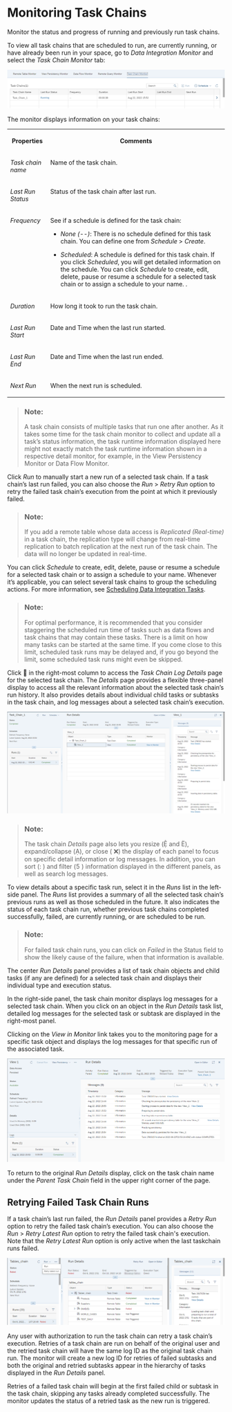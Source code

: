 <!-- loio4142201ec1aa49faad89a688a2f1852c -->

<link rel="stylesheet" type="text/css" href="../css/sap-icons.css"/>

# Monitoring Task Chains

Monitor the status and progress of running and previously run task chains.

To view all task chains that are scheduled to run, are currently running, or have already been run in your space, go to *Data Integration Monitor* and select the *Task Chain Monitor* tab:

![](images/task_chain_list_f82c833.png)

The monitor displays information on your task chains:


<table>
<tr>
<th valign="top">

Properties



</th>
<th valign="top">

Comments



</th>
</tr>
<tr>
<td valign="top">

*Task chain name*



</td>
<td valign="top">

Name of the task chain.



</td>
</tr>
<tr>
<td valign="top">

*Last Run Status*



</td>
<td valign="top">

Status of the task chain after last run.



</td>
</tr>
<tr>
<td valign="top">

*Frequency*



</td>
<td valign="top">

See if a schedule is defined for the task chain:

-   *None \(--\)*: There is no schedule defined for this task chain. You can define one from *Schedule* \> *Create*.

-   *Scheduled*: A schedule is defined for this task chain. If you click *Scheduled*, you will get detailed information on the schedule. You can click *Schedule* to create, edit, delete, pause or resume a schedule for a selected task chain or to assign a schedule to your name. .



</td>
</tr>
<tr>
<td valign="top">

*Duration*



</td>
<td valign="top">

How long it took to run the task chain.



</td>
</tr>
<tr>
<td valign="top">

*Last Run Start*



</td>
<td valign="top">

Date and Time when the last run started.



</td>
</tr>
<tr>
<td valign="top">

*Last Run End*



</td>
<td valign="top">

Date and Time when the last run ended.



</td>
</tr>
<tr>
<td valign="top">

*Next Run*



</td>
<td valign="top">

When the next run is scheduled.



</td>
</tr>
</table>

> ### Note:  
> A task chain consists of multiple tasks that run one after another. As it takes some time for the task chain monitor to collect and update all a task’s status information, the task runtime information displayed here might not exactly match the task runtime information shown in a respective detail monitor, for example, in the View Persistency Monitor or Data Flow Monitor.

Click *Run* to manually start a new run of a selected task chain. If a task chain’s last run failed, you can also choose the *Run* \> *Retry Run* option to retry the failed task chain’s execution from the point at which it previously failed.

> ### Note:  
> If you add a remote table whose data access is *Replicated \(Real-time\)* in a task chain, the replication type will change from real-time replication to batch replication at the next run of the task chain. The data will no longer be updated in real-time.

You can click *Schedule* to create, edit, delete, pause or resume a schedule for a selected task chain or to assign a schedule to your name. Whenever it’s applicable, you can select several task chains to group the scheduling actions. For more information, see [Scheduling Data Integration Tasks](scheduling-data-integration-tasks-7fa0762.md).

> ### Note:  
> For optimal performance, it is recommended that you consider staggering the scheduled run time of tasks such as data flows and task chains that may contain these tasks. There is a limit on how many tasks can be started at the same time. If you come close to this limit, scheduled task runs may be delayed and, if you go beyond the limit, some scheduled task runs might even be skipped.

Click <span class="FPA-icons"></span> in the right-most column to access the *Task Chain Log Details* page for the selected task chain. The *Details* page provides a flexible three-panel display to access all the relevant information about the selected task chain’s run history. It also provides details about individual child tasks or subtasks in the task chain, and log messages about a selected task chain’s execution.

![](images/task_chain_run_task_details_cf43bcd.png)

> ### Note:  
> The task chain *Details* page also lets you resize \(<span class="SAP-icons"></span> and <span class="SAP-icons"></span>\), expand/collapse \(<span class="SAP-icons"></span>\), or close \( :x:\) the display of each panel to focus on specific detail information or log messages. In addition, you can sort \(<span class="SAP-icons"></span> \) and filter \(<span class="SAP-icons"></span> \) information displayed in the different panels, as well as search log messages.

To view details about a specific task run, select it in the *Runs* list in the left-side panel. The *Runs* list provides a summary of all the selected task chain’s previous runs as well as those scheduled in the future. It also indicates the status of each task chain run, whether previous task chains completed successfully, failed, are currently running, or are scheduled to be run.

> ### Note:  
> For failed task chain runs, you can click on *Failed* in the Status field to show the likely cause of the failure, when that information is available.

The center *Run Details* panel provides a list of task chain objects and child tasks \(if any are defined\) for a selected task chain and displays their individual type and execution status.

In the right-side panel, the task chain monitor displays log messages for a selected task chain. When you click on an object in the *Run Details* task list, detailed log messages for the selected task or subtask are displayed in the right-most panel.

Clicking on the *View in Monitor* link takes you to the monitoring page for a specific task object and displays the log messages for that specific run of the associated task.

![](images/task_chain_logs_4152b12.png)

To return to the original *Run Details* display, click on the task chain name under the *Parent Task Chain* field in the upper right corner of the page.



<a name="loio4142201ec1aa49faad89a688a2f1852c__section_xkj_31l_dvb"/>

## Retrying Failed Task Chain Runs

If a task chain’s last run failed, the *Run Details* panel provides a *Retry Run* option to retry the failed task chain’s execution. You can also choose the *Run* \> *Retry Latest Run* option to retry the failed task chain's execution. Note that the *Retry Latest Run* option is only active when the last taskchain runs failed.

![](images/retry_failed_task_chain_8c1fe17.png)

Any user with authorization to run the task chain can retry a task chain’s execution. Retries of a task chain are run on behalf of the original user and the retried task chain will have the same log ID as the original task chain run. The monitor will create a new log ID for retries of failed subtasks and both the original and retried subtasks appear in the hierarchy of tasks displayed in the *Run Details* panel.

Retries of a failed task chain will begin at the first failed child or subtask in the task chain, skipping any tasks already completed successfully. The monitor updates the status of a retried task as the new run is triggered.

